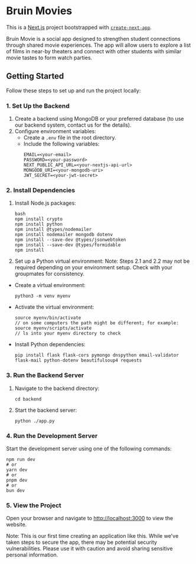 # Bruin Movies

This is a [Next.js](https://nextjs.org) project bootstrapped with [`create-next-app`](https://nextjs.org/docs/app/api-reference/cli/create-next-app).

Bruin Movie is a social app designed to strengthen student connections through shared movie experiences. The app will allow users to explore a list of films in near-by theaters and connect with other students with similar movie tastes to form watch parties.

## Getting Started  

Follow these steps to set up and run the project locally:  

### 1. Set Up the Backend  

1. Create a backend using MongoDB or your preferred database (to use our backend system, contact us for the details).  
2. Configure environment variables:  
   - Create a `.env` file in the root directory.  
   - Include the following variables:  
     ```env
     EMAIL=<your-email>
     PASSWORD=<your-password>
     NEXT_PUBLIC_API_URL=<your-nextjs-api-url>
     MONGODB_URI=<your-mongodb-uri>
     JWT_SECRET=<your-jwt-secret>
     ```  

### 2. Install Dependencies  

1. Install Node.js packages:  
   ```
   bash
   npm install crypto
   npm install python
   npm install @types/nodemailer
   npm install nodemailer mongodb dotenv
   npm install --save-dev @types/jsonwebtoken
   npm install --save-dev @types/formidable
   npm install 
   ```

2. Set up a Python virtual environment:
Note: Steps 2.1 and 2.2 may not be required depending on your environment setup. Check with your groupmates for consistency.
  - Create a virtual environment:
    ```
    python3 -m venv myenv
    ```
  - Activate the virtual environment:
    ```
    source myenv/bin/activate
    // on some computers the path might be different; for example: source myenv/scripts/activate
    // ls into your myenv directory to check
    ```
  - Install Python dependencies:
    ```
    pip install flask flask-cors pymongo dnspython email-validator flask-mail python-dotenv beautifulsoup4 requests
    ```

### 3. Run the Backend Server

1. Navigate to the backend directory:
   ```
   cd backend
   ```
2. Start the backend server:
   ```
   python ./app.py
   ```

### 4. Run the Development Server

Start the development server using one of the following commands:
   ```
   npm run dev
   # or
   yarn dev
   # or
   pnpm dev
   # or
   bun dev
   ```

### 5. View the Project

Open your browser and navigate to [http://localhost:3000](http://localhost:3000) to view the website.

Note: This is our first time creating an application like this. While we've taken steps to secure the app, there may be potential security vulnerabilities. Please use it with caution and avoid sharing sensitive personal information.


